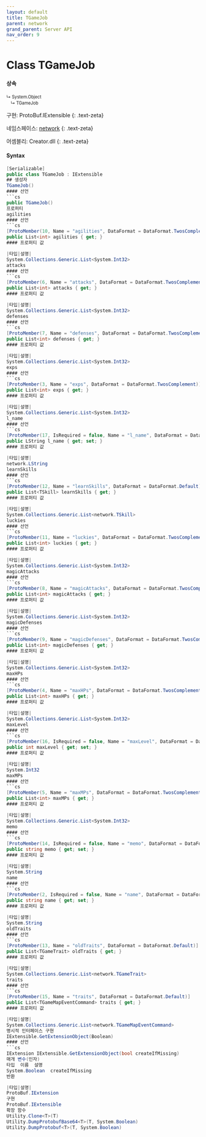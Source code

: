 ```yaml
---
layout: default
title: TGameJob
parent: network
grand_parent: Server API
nav_order: 9
---
```


# Class TGameJob

#### 상속
<div class="code-example" markdown="1" style = "font-size:0.8em;">
↳ System.Object<br/>
　↳ TGameJob
</div>

구현: ProtoBuf.IExtensible
{: .text-zeta}

네임스페이스: [network](../)
{: .text-zeta}

어셈블리: Creator.dll
{: .text-zeta}

#### Syntax
```cs
[Serializable]
public class TGameJob : IExtensible
## 생성자
TGameJob()
#### 선언
```cs
public TGameJob()
프로퍼티
agilities
#### 선언
```cs
[ProtoMember(10, Name = "agilities", DataFormat = DataFormat.TwosComplement)]
public List<int> agilities { get; }
#### 프로퍼티 값

|타입|설명|
System.Collections.Generic.List<System.Int32>	
attacks
#### 선언
```cs
[ProtoMember(6, Name = "attacks", DataFormat = DataFormat.TwosComplement)]
public List<int> attacks { get; }
#### 프로퍼티 값

|타입|설명|
System.Collections.Generic.List<System.Int32>	
defenses
#### 선언
```cs
[ProtoMember(7, Name = "defenses", DataFormat = DataFormat.TwosComplement)]
public List<int> defenses { get; }
#### 프로퍼티 값

|타입|설명|
System.Collections.Generic.List<System.Int32>	
exps
#### 선언
```cs
[ProtoMember(3, Name = "exps", DataFormat = DataFormat.TwosComplement)]
public List<int> exps { get; }
#### 프로퍼티 값

|타입|설명|
System.Collections.Generic.List<System.Int32>	
l_name
#### 선언
```cs
[ProtoMember(17, IsRequired = false, Name = "l_name", DataFormat = DataFormat.Default)]
public LString l_name { get; set; }
#### 프로퍼티 값

|타입|설명|
network.LString	
learnSkills
#### 선언
```cs
[ProtoMember(12, Name = "learnSkills", DataFormat = DataFormat.Default)]
public List<TSkill> learnSkills { get; }
#### 프로퍼티 값

|타입|설명|
System.Collections.Generic.List<network.TSkill>	
luckies
#### 선언
```cs
[ProtoMember(11, Name = "luckies", DataFormat = DataFormat.TwosComplement)]
public List<int> luckies { get; }
#### 프로퍼티 값

|타입|설명|
System.Collections.Generic.List<System.Int32>	
magicAttacks
#### 선언
```cs
[ProtoMember(8, Name = "magicAttacks", DataFormat = DataFormat.TwosComplement)]
public List<int> magicAttacks { get; }
#### 프로퍼티 값

|타입|설명|
System.Collections.Generic.List<System.Int32>	
magicDefenses
#### 선언
```cs
[ProtoMember(9, Name = "magicDefenses", DataFormat = DataFormat.TwosComplement)]
public List<int> magicDefenses { get; }
#### 프로퍼티 값

|타입|설명|
System.Collections.Generic.List<System.Int32>	
maxHPs
#### 선언
```cs
[ProtoMember(4, Name = "maxHPs", DataFormat = DataFormat.TwosComplement)]
public List<int> maxHPs { get; }
#### 프로퍼티 값

|타입|설명|
System.Collections.Generic.List<System.Int32>	
maxLevel
#### 선언
```cs
[ProtoMember(16, IsRequired = false, Name = "maxLevel", DataFormat = DataFormat.TwosComplement)]
public int maxLevel { get; set; }
#### 프로퍼티 값

|타입|설명|
System.Int32	
maxMPs
#### 선언
```cs
[ProtoMember(5, Name = "maxMPs", DataFormat = DataFormat.TwosComplement)]
public List<int> maxMPs { get; }
#### 프로퍼티 값

|타입|설명|
System.Collections.Generic.List<System.Int32>	
memo
#### 선언
```cs
[ProtoMember(14, IsRequired = false, Name = "memo", DataFormat = DataFormat.Default)]
public string memo { get; set; }
#### 프로퍼티 값

|타입|설명|
System.String	
name
#### 선언
```cs
[ProtoMember(2, IsRequired = false, Name = "name", DataFormat = DataFormat.Default)]
public string name { get; set; }
#### 프로퍼티 값

|타입|설명|
System.String	
oldTraits
#### 선언
```cs
[ProtoMember(13, Name = "oldTraits", DataFormat = DataFormat.Default)]
public List<TGameTrait> oldTraits { get; }
#### 프로퍼티 값

|타입|설명|
System.Collections.Generic.List<network.TGameTrait>	
traits
#### 선언
```cs
[ProtoMember(15, Name = "traits", DataFormat = DataFormat.Default)]
public List<TGameMapEventCommand> traits { get; }
#### 프로퍼티 값

|타입|설명|
System.Collections.Generic.List<network.TGameMapEventCommand>	
명시적 인터페이스 구현
IExtensible.GetExtensionObject(Boolean)
#### 선언
```cs
IExtension IExtensible.GetExtensionObject(bool createIfMissing)
매개 변수(인자)
타입	이름	설명
System.Boolean	createIfMissing	
반환

|타입|설명|
ProtoBuf.IExtension	
구현
ProtoBuf.IExtensible
확장 함수
Utility.Clone<T>(T)
Utility.DumpProtobufBase64<T>(T, System.Boolean)
Utility.DumpProtobuf<T>(T, System.Boolean)